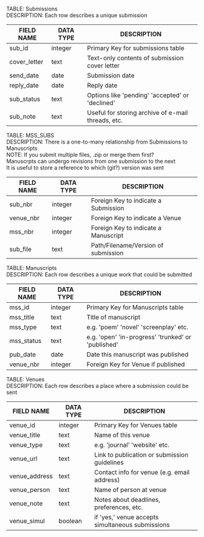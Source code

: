 


TABLE: Submissions  
DESCRIPTION: Each row describes a unique submission  

| FIELD NAME      | DATA TYPE  | DESCRIPTION                                        |
|-----------------|------------|----------------------------------------------------|
| sub_id          | integer    | Primary Key for submissions table                  |
| cover_letter    | text       | Text-only contents of submission cover letter      |
| send_date       | date       | Submission date                                    |
| reply_date      | date       | Reply date                                         |
| sub_status      | text       | Options like 'pending' 'accepted' or 'declined'    |
| sub_note        | text       | Useful for storing archive of e-mail threads, etc. |


TABLE: MSS_SUBS  
DESCRIPTION: There is a one-to-many relationship from Submissions to Manuscripts  
NOTE: If you submit multiple files, .zip or merge them first?  
      Manuscrpts can undergo revisions from one submission to the next  
      It is useful to store a reference to which (git?) version was sent  

| FIELD NAME      | DATA TYPE  | DESCRIPTION                                        |
|-----------------|------------|----------------------------------------------------|
| sub_nbr         | integer    | Foreign Key to indicate a Submission               |
| venue_nbr       | integer    | Foreign Key to indicate a Venue                    |
| mss_nbr         | integer    | Foreign Key to indicate a Manuscript               |
| sub_file        | text       | Path/Filename/Version of submission                |



TABLE: Manuscripts  
DESCRIPTION: Each row describes a unique work that could be submitted  

| FIELD NAME  | DATA TYPE  | DESCRIPTION                                         |
|-------------|------------|-----------------------------------------------------|
| mss_id      | integer    | Primary Key for Manuscripts table                   |
| mss_title   | text       | Title of manuscript                                 |
| mss_type    | text       | e.g. 'poem' 'novel' 'screenplay' etc.               |
| mss_status  | text       | e.g. 'open' 'in-progress' 'trunked' or 'published'  |
| pub_date    | date       | Date this manuscript was published                  |
| venue_nbr   | integer    | Foreign Key for Venue if published                  |



TABLE: Venues  
DESCRIPTION: Each row describes a place where a submission could be sent  

| FIELD NAME    | DATA TYPE | DESCRIPTION                                         |
|---------------|-----------|-----------------------------------------------------|
| venue_id      | integer   | Primary Key for Venues table                        |
| venue_title   | text      | Name of this venue                                  |
| venue_type    | text      | e.g. 'journal' 'website' etc.                       |
| venue_url     | text      | Link to publication or submission guidelines        |
| venue_address | text      | Contact info for venue (e.g. email address)         |
| venue_person  | text      | Name of person at venue                             |
| venue_note    | text      | Notes about deadlines, preferences, etc.            |
| venue_simul   | boolean   | if 'yes,' venue accepts simultaneous submissions    |